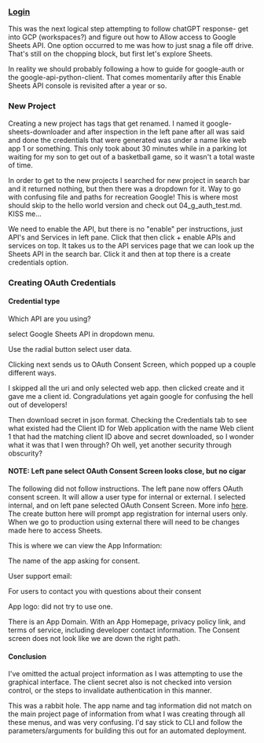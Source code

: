 ### [Login](https://console.cloud.google.com/apis/dashboard?project=xenon-height-372215)

This was the next logical step attempting to follow chatGPT response- get into GCP (workspaces?) and figure out how to Allow access to Google Sheets API. One option occurred to me was how to just snag a file off drive. That's still on the chopping block, but first let's explore Sheets. 

In reality we should probably following a how to guide for google-auth or the google-api-python-client. That comes momentarily after this Enable Sheets API console is revisited after a year or so. 

### New Project

Creating a new project has tags that get renamed. I named it google-sheets-downloader and after inspection in the left pane after all was said and done the credentials that were generated was under a name like web app 1 or something. This only took about 30 minutes while in a parking lot waiting for my son to get out of a basketball game, so it wasn't a total waste of time.

In order to get to the new projects I searched for new project in search bar and it returned nothing, but then there was a dropdown for it. Way to go with confusing file and paths for recreation Google! This is where most should skip to the hello world version and check out 04_g_auth_test.md. KISS me...

We need to enable the API, but there is no "enable" per instructions, just API's and Services in left pane. Click that then click + enable APIs and services on top. It takes us to the API services page that we can look up the Sheets API in the search bar. Click it and then at top there is a create credentials option.
 
### Creating OAuth Credentials

#### Credential type

Which API are you using?

select Google Sheets API in dropdown menu.

Use the radial button select user data.

Clicking next sends us to OAuth Consent Screen, which popped up a couple different ways.

I skipped all the uri and only selected web app. then clicked create and it gave me a client id. Congradulations yet again google for confusing the hell out of developers!

Then download secret in json format. Checking the Credentials tab to see what existed had the Client ID for Web application with the name Web client 1 that had the matching client ID above and secret downloaded, so I wonder what it was that I wen through? Oh well, yet another security through obscurity?

#### NOTE: Left pane select OAuth Consent Screen looks close, but no cigar

The following did not follow instructions. The left pane now offers OAuth consent screen. It will allow a user type for internal or external. I selected internal, and on left pane selected OAuth Consent Screen. More info [here](https://support.google.com/cloud/answer/10311615#user-type). The create button here will prompt app registration for internal users only. When we go to production using external there will need to be changes made here to access Sheets.

This is where we can view the App Information:

The name of the app asking for consent. 

User support email:

For users to contact you with questions about their consent

App logo: did not try to use one.

There is an App Domain. With an App Homepage, privacy policy link, and terms of service, including developer contact information. The Consent screen does not look like we are down the right path.

#### Conclusion 

I've omitted the actual project information as I was attempting to use the graphical interface. The client secret also is not checked into version control, or the steps to invalidate authentication in this manner.

This was a rabbit hole. The app name and tag information did not match on the main project page of information from what I was creating through all these menus, and was very confusing. I'd say stick to CLI and follow the parameters/arguments for building this out for an automated deployment.

